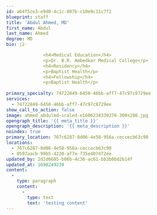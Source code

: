 ```yaml
---
id: a64f5ce3-e9d0-4c1c-807b-c10e9c11c7f2
blueprint: staff
title: 'Abdul Ahmed, MD'
first_name: Abdul
last_name: Ahmed
degree: MD
bio: |2-

              <h4>Medical Education</h4>
              <p>Dr. B.R. Ambedkar Medical College</p>
              <h4>Residency</h4>
              <p>Baptist Health</p>
              <h4>Fellowship</h4>
              <p>Baptist Health</p>
          
primary_specialty: 74722849-6450-46bb-aff7-47c97c8729ee
services:
  - 74722849-6450-46bb-aff7-47c97c8729ee
show_call_to_action: false
image: ahmed_abdulmd-scaled-e1606234339370-300x298.jpg
opengraph_title: '{{ meta_title }}'
opengraph_description: '{{ meta_description }}'
noindex: true
primary_location: 767c6287-8d06-4e58-956a-ceccecb63c90
locations:
  - 767c6287-8d06-4e58-956a-ceccecb63c90
  - 0597aacb-99b5-4220-af7e-735e407d72ee
updated_by: 2d2d6685-b06b-4c36-ac61-bb3b0bd2b14f
updated_at: 1698249239
content:
  -
    type: paragraph
    content:
      -
        type: text
        text: 'testing content'
---
```

